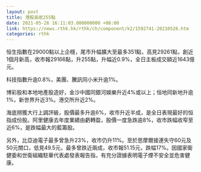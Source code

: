 ```yaml
---
layout: post
title: 港股高收255點
date: 2021-05-26 16:11:03.000000000 +08:00
link: https://news.rthk.hk/rthk/ch/component/k2/1592741-20210526.htm
categories: rthk
---
```


恒生指數在29000點以上企穩，尾市升幅擴大至最多351點，高見29261點，創近1個月新高，收市報29166點，升255點，升幅近0.9%，全日主板成交額近1643億元。

科技指數升逾0.8%，美團、騰訊同小米升逾1%。

博彩股和本地地產股造好，金沙中國同銀河娛樂升近4%或以上；恒地同新地升逾1%，新世界升近3%。港交所升近2%。

海底撈獲大行上調評級，股價最多升逾6%，收市升近半成，是全日表現最好的恒指成份股。阿里健康去年度業績由虧轉盈，股價一度急跌逾8%，收市跌幅收窄至近6%，是跌幅最大的藍籌股。

另外，比亞迪電子最多曾急升23%，收市仍升11%。至於思摩爾接連失守60元及50元關口，低見49.5元，最多曾跌近兩成，收市報51.15元，跌幅17%。因國家衛健委和世衛組織駐華代表處發表報告指，有充分證據表明電子煙不安全並危害健康。
